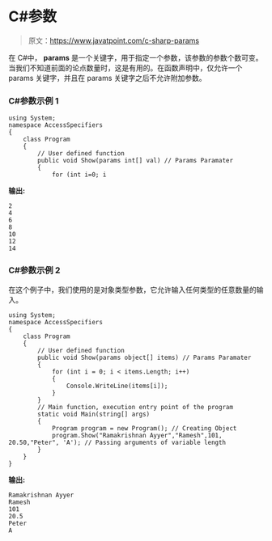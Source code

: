 # C#参数

> 原文：<https://www.javatpoint.com/c-sharp-params>

在 C#中， **params** 是一个关键字，用于指定一个参数，该参数的参数个数可变。当我们不知道前面的论点数量时，这是有用的。在函数声明中，仅允许一个 params 关键字，并且在 params 关键字之后不允许附加参数。

### C#参数示例 1

```
using System;
namespace AccessSpecifiers
{
    class Program
    {
        // User defined function
        public void Show(params int[] val) // Params Paramater
        {
            for (int i=0; i
```

**输出:**

```
2
4
6
8
10
12
14

```

### C#参数示例 2

在这个例子中，我们使用的是对象类型参数，它允许输入任何类型的任意数量的输入。

```
using System;
namespace AccessSpecifiers
{
    class Program
    {
        // User defined function
        public void Show(params object[] items) // Params Paramater
        {
            for (int i = 0; i < items.Length; i++)
            {
                Console.WriteLine(items[i]);
            }   
        }
        // Main function, execution entry point of the program
        static void Main(string[] args)
        {
            Program program = new Program(); // Creating Object
            program.Show("Ramakrishnan Ayyer","Ramesh",101, 20.50,"Peter", 'A'); // Passing arguments of variable length
        }	
    }
}

```

**输出:**

```
Ramakrishnan Ayyer
Ramesh
101
20.5
Peter
A

```